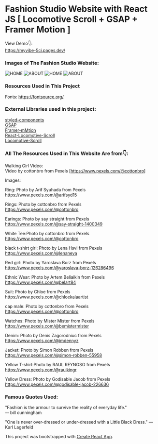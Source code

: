 # Fashion Studio Website with React JS [ Locomotive Scroll + GSAP + Framer Motion ]


View Demo👇: <br />
https://myvibe-5ci.pages.dev/ <br />




### Images of The Fashion Studio Website:
![HOME](https://github.com/codebucks27/wibe-studio-starter-files/blob/main/Wibe-Home-Desktop.png)
![ABOUT](https://github.com/codebucks27/wibe-studio-starter-files/blob/main/Wibe-About-Desktop.png)
![HOME](https://github.com/codebucks27/wibe-studio-starter-files/blob/main/Wibe-Home-Moblie.png)
![ABOUT](https://github.com/codebucks27/wibe-studio-starter-files/blob/main/Wibe-About-Mobile.png)


### Resources Used in This Project

Fonts: https://fontsource.org/ <br />

### External Libraries used in this project: 

[styled-components](https://styled-components.com/docs/advanced) <br />
[GSAP](https://greensock.com/gsap/) <br />
[Framer-mMtion](https://www.framer.com/motion/) <br />
[React-Locomotive-Scroll](https://www.npmjs.com/package/react-locomotive-scroll) <br />
[Locomotive-Scroll](https://www.npmjs.com/package/locomotive-scroll) <br />

### All The Resources Used in This Website Are from👇:

Walking Girl Video:<br />
Video by cottonbro from Pexels [https://www.pexels.com/@cottonbro]<br />

Images:<br />

Ring: Photo by Arif Syuhada from Pexels<br />
https://www.pexels.com/@arifsyd15<br />

Rings: Photo by cottonbro from Pexels<br />
https://www.pexels.com/@cottonbro<br />

Earings: Photo by say straight from Pexels<br />
https://www.pexels.com/@say-straight-1400349<br />

White Tee:Photo by cottonbro from Pexels<br />
https://www.pexels.com/@cottonbro<br />

black t-shirt girl: Photo by Lena Hsvl from Pexels<br />
https://www.pexels.com/@lenaneva<br />

Red girl: Photo by Yaroslava Borz from Pexels<br />
https://www.pexels.com/@yaroslava-borz-126286496<br />

Ethnic Wear: Photo by Artem Beliaikin from Pexels<br />
https://www.pexels.com/@belart84<br />

Suit: Photo by Chloe from Pexels<br />
https://www.pexels.com/@chloekalaartist<br />

cap male: Photo by cottonbro from Pexels<br />
https://www.pexels.com/@cottonbro<br />

Watches: Photo by Mister Mister from Pexels<br />
https://www.pexels.com/@bemistermister<br />

Denim: Photo by Denis Zagorodniuc from Pexels<br />
https://www.pexels.com/@imdennyz<br />

Jacket: Photo by Simon Robben from Pexels<br />
https://www.pexels.com/@simon-robben-55958<br />

Yellow T-shirt:Photo by RAUL REYNOSO from Pexels<br />
https://www.pexels.com/@raulkingr<br />

Yellow Dress: Photo by Godisable Jacob from Pexels<br />
https://www.pexels.com/@godisable-jacob-226636<br />



### Famous Quotes Used:
"Fashion is the armour to survive the reality of everyday life."<br />
-- bill cunningham

"One is never over-dressed or under-dressed with a Little Black Dress." —Karl Lagerfeld<br />

This project was bootstrapped with [Create React App](https://github.com/facebook/create-react-app).

